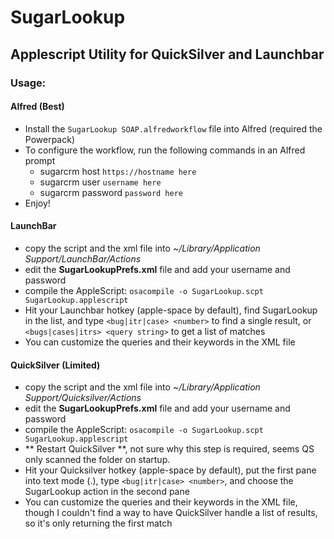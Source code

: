 # SugarLookup
## Applescript Utility for QuickSilver and Launchbar

### Usage:

#### Alfred (Best)

* Install the `SugarLookup SOAP.alfredworkflow` file into Alfred (required the Powerpack)
* To configure the workflow, run the following commands in an Alfred prompt
  * sugarcrm host `https://hostname here`
  * sugarcrm user `username here`
  * sugarcrm password `password here`
* Enjoy!

#### LaunchBar

* copy the script and the xml file into *~/Library/Application Support/LaunchBar/Actions*
* edit the **SugarLookupPrefs.xml** file and add your username and password
* compile the AppleScript: `osacompile -o SugarLookup.scpt SugarLookup.applescript`
* Hit your Launchbar hotkey (apple-space by default), find SugarLookup in the list, and type `<bug|itr|case> <number>` to find a single result, or `<bugs|cases|itrs> <query string>` to get a list of matches
* You can customize the queries and their keywords in the XML file

#### QuickSilver (Limited)

* copy the script and the xml file into *~/Library/Application Support/Quicksilver/Actions*
* edit the **SugarLookupPrefs.xml** file and add your username and password
* compile the AppleScript: `osacompile -o SugarLookup.scpt SugarLookup.applescript`
* ** Restart QuickSilver **, not sure why this step is required, seems QS only scanned the folder on startup.
* Hit your Quicksilver hotkey (apple-space by default), put the first pane into text mode (.), type `<bug|itr|case> <number>`, and choose the SugarLookup action in the second pane
* You can customize the queries and their keywords in the XML file, though I couldn't find a way to have QuickSilver handle a list of results, so it's only returning the first match

